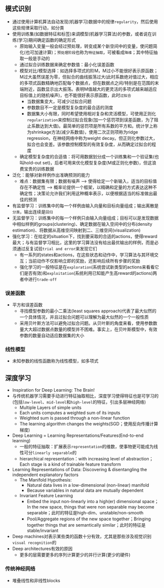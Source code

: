 ## 模式识别
- 通过使用计算机算法自动发现(机器学习)数据中的规律`regularity`，然后使用这些规律采取行动，如分类
- 使用训练集(如数据特征和标签)来调模型(机器学习算法)的参数，或者说在训练(学习)期间确定函数的确定形式
  - 原始输入变量一般会经过预处理，转变成某个新空间中的变量，使问题简化(也可加速计算)；`预处理阶段`也称为`特征抽取`，可被看成`降维`；其中特征抽取一般是手动的
  - 通过拟合训练数据来确定参数值：最小化误差函数
  - 模型对比/模型选择：如选择多项式的阶M，M过小不能很好表示原函数；M过大虽然误差为零，但拟合的曲线振荡过大(此时系数绝对值过大，相应的多项式函数精确地匹配每个数据点，但在数据点之间/特别是在范围的末端附近，函数显示出大振荡。表明M值越大的更灵活的多项式越来越适应目标值上的随机噪声)，也不能很好表示原函数，此时`过拟合`
    - 当数据集变大，可减少过拟合问题
    - 参数数目不一定是模型复杂度的最合适的测度
    - 数据集大小有限，同时希望使用相对复杂和灵活模型，可使用正则化`regularization`来控制过拟合现象(加一个惩罚项到误差函数，为了阻止系数达到大值)。最简单的惩罚项是所有系数的平方和。统计学上称为shrinkage方法(减少系数值)，使用二次正则项称为ridge regression，在神经网络中称为weight decay。但正则化参数过大，拟合也会变差。该参数控制模型的有效复杂度，从而确定过拟合的程度
  - 确定模型复杂度的合适值：将可用数据划分成一个训练集和一个验证集(也叫hold-out set)，后者可用来优化模型复杂度(M或正则化参数)，但这浪费宝贵的训练数据
- 泛化：能够对新样例作出准确预测的能力
  - 难点：数据集有限；数据有噪声 --> 使得给定一个新输入，适当的目标值存在不确定性 --> 概率论提供一个框架，以精确和定量的方式表达这种不确定性；决策论允许我们利用这种概率表示，以便根据适当的标准做出最佳的预测
- 有监督学习：训练集中的每一个样例由输入向量和目标向量组成；输出离散是`分类`，输出连续是`回归`
- 无监督学习：训练集中的每一个样例只由输入向量组成；目标可以是发现数据中相似样例的groups(clustering)、确定数据在输入空间中的分布(density estimation)、将数据从高维空间映射到二、三维空间(visualization)
- 强化学习：在给定的situation下，找到要采取的合适的actions，使得reward最大；与有监督学习相比，这里的学习算法没有给出最优输出的样例，而是必须通过反复试验`trial and error`来发现它们
  - 有一系列的states和actions，在这些状态和动作中，学习算法与其环境交互；当前动作不仅影响立即的奖励，还影响后续所有步骤的奖励
  - 强化学习的一般特征是在`exploration`(系统尝试新类型的actions来看看它们是否有效)和`exploitation`(系统利用已知能产生高reward的actions)两者中进行`trade-off`
  
### 误差函数
- 平方和误差函数
  - 寻找模型参数的最小二乘法(least squares approach)代表了最大似然的一个具体情况，并且过拟合问题可以理解为最大似然的一个一般性质
  - 采用贝叶斯方法可以避免过拟合问题。从贝叶斯的角度来看，使用参数数量大大超过数据点数量的模型并不困难。事实上，在贝叶斯模型中，有效参数的数量自动适应数据集的大小

### 线性模型
- 未知参数的线性函数称为线性模型，如多项式

## 深度学习
- Inspiration for Deep Learning: The Brain!
- 与传统机器学习需要手动进行特征抽取相比，深度学习使得特征也是可学习的(包括`low-level`、`mid-level`和`high-level`的特征，引出多层神经网络)
  - Multiple Layers of simple units
  - Each units computes a weighted sum of its inputs
  - Weighted sum is passed through a non-linear function
  - The learning algorithm changes the weights(SGD；使用反向传播计算梯度)
- Deep Learning = Learning Representations/Features(End-to-end learning)
  - 一般的特征抽取：扩展表示`representation`的维数，使事物更可能成为线性可分`linearly separable`的
  - hierarchical representation：with increasing level of abstraction；Each stage is a kind of trainable feature transform
- Learning Representations of Data: Discovering & disentangling the independent explanatory factors
  - The Manifold Hypothesis:
    - Natural data lives in a low-dimensional (non-linear) manifold
    - Because variables in natural data are mutually dependent
  - Invariant Feature Learning
    - Embed the input non-linearly into a high(er) dimensional space；In the new space, things that were non separable may become separable；此时的特征是high-dim、unstable/non-smooth
    - Pool/Aggregate regions of the new space together；Bringing together things that are semantically similar；此时的特征是stable/invariant
- Deep machines对表示某些类的函数十分有效，尤其是那些涉及视觉识别`visual recognition`的
- Deep architectures有效的原因
  - 更多的层需要更多的序列计算更少的并行计算(更少的硬件)
  
### 传统神经网络
- 堆叠线性和非线性blocks
